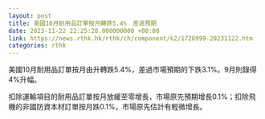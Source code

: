 ```yaml
---
layout: post
title: 美國10月耐用品訂單按月轉跌5.4%　差過預期
date: 2023-11-22 22:25:28.000000000 +08:00
link: https://news.rthk.hk/rthk/ch/component/k2/1728999-20231122.htm
categories: rthk
---
```


美國10月耐用品訂單按月由升轉跌5.4%，差過市場預期的下跌3.1%。9月則錄得4%升幅。

扣除運輸項目的耐用品訂單按月放緩至零增長，市場原先預期增長0.1%；扣除飛機的非國防資本材訂單按月跌0.1%，市場原先估計有輕微增長。
